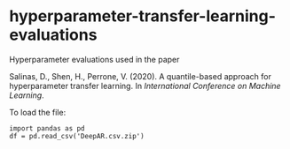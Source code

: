 # hyperparameter-transfer-learning-evaluations
Hyperparameter evaluations used in the paper

Salinas, D., Shen, H., Perrone, V. (2020). A quantile-based approach for hyperparameter transfer learning. In *International Conference on Machine Learning*.


To load the file:

```
import pandas as pd
df = pd.read_csv('DeepAR.csv.zip')
```
